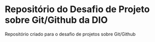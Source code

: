 # Repositório do Desafio de Projeto sobre Git/Github da DIO
Repositório criado para o desafio de projetos sobre Git/Github
